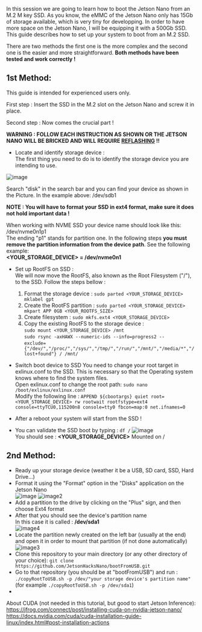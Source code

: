 In this session we are going to learn how to boot the Jetson Nano from an M.2 M key SSD. As you know, the eMMC of the Jetson Nano only has 15Gb of storage available, which is very tiny for developping. In order to have more space on the Jetson Nano, I will be equipping it with a 500Gb SSD. This guide describes how to set up your system to boot from an M.2 SSD.<br>

There are two methods the first one is the more complex and the second one is the easier and more straightforward. **Both methods have been tested and work correctly !**<br>

## 1st Method:

This guide is intended for experienced users only.

First step : Insert the SSD in the M.2 slot on the Jetson Nano and screw it in place.<br>

Second step : Now comes the crucial part !

**WARNING : FOLLOW EACH INSTRUCTION AS SHOWN OR THE JETSON NANO WILL BE BRICKED AND WILL REQUIRE [REFLASHING](https://github.com/anasderkaoui/AutoRCX/blob/main/Additional%20reports/1st%20report.md) !!** <br>

- Locate and identify storage device :<br>
  The first thing you need to do is to identify the storage device you are intending to use.

![image](https://github.com/anasderkaoui/AutoRCX/assets/115218309/b924526d-8872-4430-a444-77afc24b8f00)

Search "disk" in the search bar and you can find your device as shown in the Picture. In the example above: /dev/sdb1

**NOTE : You will have to format your SSD in ext4 format, make sure it does not hold important data !** <br>

When working with NVME SSD your device name should look like this: /dev/nvme0n1p1<br>
The ending "p1" stands for partition one. In the following steps **you must remove the partition information from the device path**. See the following example:<br>
**<YOUR_STORAGE_DEVICE> = /dev/nvme0n1**

- Set up RootFS on SSD :<br>
  We will now move the RootFS, also known as the Root Filesystem ("/"), to the SSD. Follow the steps bellow :<br>
  1. Format the storage device : `sudo parted <YOUR_STORAGE_DEVICE> mklabel gpt`
  2. Create the RootFS partition : `sudo parted <YOUR_STORAGE_DEVICE> mkpart APP 0GB <YOUR_ROOTFS_SIZE>`
  3. Create filesystem : `sudo mkfs.ext4 <YOUR_STORAGE_DEVICE>`
  4. Copy the existing RootFS to the storage device :<br>
     `sudo mount <YOUR_STORAGE_DEVICE> /mnt`<br>
     `sudo rsync -axHAWX --numeric-ids --info=progress2 --`<br>
     `exclude={"/dev/","/proc/","/sys/","/tmp/","/run/","/mnt/","/media/*","/lost+found"} / /mnt/`<br>
     
- Switch boot device to SSD
You need to change your root target in exlinux.conf to the SSD. This is necessary so that the Operating system knows where to find the system files.<br>
Open exlinux.conf to change the root path: `sudo nano /boot/exlinux/exlinux.conf`<br>
Modify the following line : `APPEND ${cbootargs} quiet root=<YOUR_STORAGE_DEVICE> rw rootwait rootfstype=ext4 console=ttyTCU0,115200n8 console=tty0 fbcon=map:0 net.ifnames=0`

- After a reboot your system will start from the SSD !<br>
  
- You can validate the SSD boot by typing : `df /`
![image](https://github.com/anasderkaoui/AutoRCX/assets/115218309/200a7fda-b2ed-43d3-a9d4-2480c9b44f43)<br>
You should see : **<YOUR_STORAGE_DEVICE>** Mounted on /

## 2nd Method:

- Ready up your storage device (weather it be a USB, SD card, SSD, Hard Drive...) <br>
- Format it using the "Format" option in the "Disks" application on the Jetson Nano <br>
![image](https://github.com/anasderkaoui/AutoRCX/assets/115218309/f07d0288-139d-4609-bfe1-fee7217debca)
![image2](https://github.com/anasderkaoui/AutoRCX/assets/115218309/bf8dae60-09b8-45dc-9602-05985d6ca901)
- Add a partition to the drive by clicking on the "Plus" sign, and then choose Ext4 format
- After that you should see the device's partition name <br> In this case it is called : **/dev/sda1** <br>
![image4](https://github.com/anasderkaoui/AutoRCX/assets/115218309/47309926-aafd-4f6e-a1d2-771a7444e3d4)
- Locate the partition newly created on the left bar (usually at the end) and open it in order to mount that partition (if not done automatically)
![image3](https://github.com/anasderkaoui/AutoRCX/assets/115218309/258d0d67-6b98-4c54-8b75-f22c76c640bf)
- Clone this repository to your main directory (or any other directory of your choice): `git clone https://github.com/JetsonHacksNano/bootFromUSB.git`
- Go to that repository (you should be at "bootFromUSB") and run : `./copyRootToUSB.sh -p /dev/"your storage device's partition name"` (for example `./copyRootToUSB.sh -p /dev/sda1`)
- 

  
  
About CUDA (not needed in this tutorial, but good to start Jetson Inference):
https://jfrog.com/connect/post/installing-cuda-on-nvidia-jetson-nano/ <br>
https://docs.nvidia.com/cuda/cuda-installation-guide-linux/index.html#post-installation-actions
